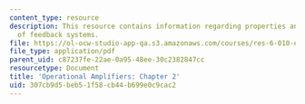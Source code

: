 ```yaml
---
content_type: resource
description: This resource contains information regarding properties and modeling
  of feedback systems.
file: https://ol-ocw-studio-app-qa.s3.amazonaws.com/courses/res-6-010-electronic-feedback-systems-spring-2013/307cb9d5beb51f58cb44b699e0c9cac2_MITRES_6-010S13_chap02.pdf
file_type: application/pdf
parent_uid: c87237fe-22ae-0a95-48ee-30c2382847cc
resourcetype: Document
title: 'Operational Amplifiers: Chapter 2'
uid: 307cb9d5-beb5-1f58-cb44-b699e0c9cac2
---
```

